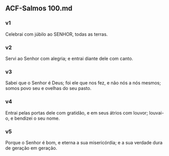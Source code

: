 ## ACF-Salmos 100.md
### v1
 Celebrai com júbilo ao SENHOR, todas as terras.
### v2
 Servi ao Senhor com alegria; e entrai diante dele com canto.
### v3
 Sabei que o Senhor é Deus; foi ele que nos fez, e não nós a nós mesmos; somos povo seu e ovelhas do seu pasto.
### v4
 Entrai pelas portas dele com gratidão, e em seus átrios com louvor; louvai-o, e bendizei o seu nome.
### v5
 Porque o Senhor é bom, e eterna a sua misericórdia; e a sua verdade dura de geração em geração.
